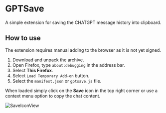 # GPTSave
A simple extension for saving the CHATGPT message history into clipboard.

## How to use

The extension requires manual adding to the browser as it is not yet signed.

1. Download and unpack the archive.
2. Open Firefox, type `about:debugging` in the address bar.
3. Select **This Firefox**.
4. Select `Load Temporary Add-on` button.
5. Select the `manifest.json` or `gptsave.js` file.

When loaded simply click on the **Save** icon in the top right corner or use a context menu option to copy the chat content.

![SaveIconView](https://raw.githubusercontent.com/Nesae-avi/Chat-GPT-Save/master/SaveIcon.PNG)
